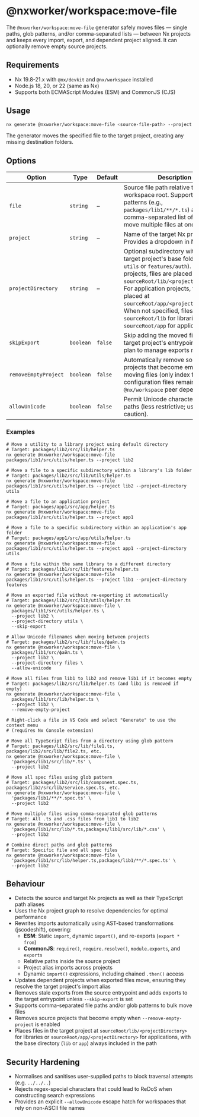 # @nxworker/workspace:move-file

The `@nxworker/workspace:move-file` generator safely moves files — single paths, glob patterns, and/or comma-separated lists — between Nx projects and keeps every import, export, and dependent project aligned. It can optionally remove empty source projects.

## Requirements

- Nx 19.8-21.x with `@nx/devkit` and `@nx/workspace` installed
- Node.js 18, 20, or 22 (same as Nx)
- Supports both ECMAScript Modules (ESM) and CommonJS (CJS)

## Usage

```bash
nx generate @nxworker/workspace:move-file <source-file-path> --project <target-project-name>
```

The generator moves the specified file to the target project, creating any missing destination folders.

## Options

| Option | Type | Default | Description |
| --- | --- | --- | --- |
| `file` | `string` | – | Source file path relative to the workspace root. Supports glob patterns (e.g., `packages/lib1/**/*.ts`) and comma-separated list of patterns to move multiple files at once. |
| `project` | `string` | – | Name of the target Nx project. Provides a dropdown in Nx Console. |
| `projectDirectory` | `string` | – | Optional subdirectory within the target project's base folder (e.g., `utils` or `features/auth`). For library projects, files are placed at `sourceRoot/lib/<projectDirectory>`. For application projects, files are placed at `sourceRoot/app/<projectDirectory>`. When not specified, files go to `sourceRoot/lib` for libraries or `sourceRoot/app` for applications. |
| `skipExport` | `boolean` | `false` | Skip adding the moved file to the target project's entrypoint if you plan to manage exports manually. |
| `removeEmptyProject` | `boolean` | `false` | Automatically remove source projects that become empty after moving files (only index file and configuration files remain). Requires `@nx/workspace` peer dependency. |
| `allowUnicode` | `boolean` | `false` | Permit Unicode characters in file paths (less restrictive; use with caution). |

### Examples

```shell
# Move a utility to a library project using default directory
# Target: packages/lib2/src/lib/helper.ts
nx generate @nxworker/workspace:move-file packages/lib1/src/utils/helper.ts --project lib2

# Move a file to a specific subdirectory within a library's lib folder
# Target: packages/lib2/src/lib/utils/helper.ts
nx generate @nxworker/workspace:move-file packages/lib1/src/utils/helper.ts --project lib2 --project-directory utils

# Move a file to an application project
# Target: packages/app1/src/app/helper.ts
nx generate @nxworker/workspace:move-file packages/lib1/src/utils/helper.ts --project app1

# Move a file to a specific subdirectory within an application's app folder
# Target: packages/app1/src/app/utils/helper.ts
nx generate @nxworker/workspace:move-file packages/lib1/src/utils/helper.ts --project app1 --project-directory utils

# Move a file within the same library to a different directory
# Target: packages/lib1/src/lib/features/helper.ts
nx generate @nxworker/workspace:move-file packages/lib1/src/utils/helper.ts --project lib1 --project-directory features

# Move an exported file without re-exporting it automatically
# Target: packages/lib2/src/lib/utils/helper.ts
nx generate @nxworker/workspace:move-file \
  packages/lib1/src/utils/helper.ts \
  --project lib2 \
  --project-directory utils \
  --skip-export

# Allow Unicode filenames when moving between projects
# Target: packages/lib2/src/lib/files/файл.ts
nx generate @nxworker/workspace:move-file \
  packages/lib1/src/файл.ts \
  --project lib2 \
  --project-directory files \
  --allow-unicode

# Move all files from lib1 to lib2 and remove lib1 if it becomes empty
# Target: packages/lib2/src/lib/helper.ts (and lib1 is removed if empty)
nx generate @nxworker/workspace:move-file \
  packages/lib1/src/lib/helper.ts \
  --project lib2 \
  --remove-empty-project

# Right-click a file in VS Code and select "Generate" to use the context menu
# (requires Nx Console extension)

# Move all TypeScript files from a directory using glob pattern
# Target: packages/lib2/src/lib/file1.ts, packages/lib2/src/lib/file2.ts, etc.
nx generate @nxworker/workspace:move-file \
  'packages/lib1/src/lib/*.ts' \
  --project lib2

# Move all spec files using glob pattern
# Target: packages/lib2/src/lib/component.spec.ts, packages/lib2/src/lib/service.spec.ts, etc.
nx generate @nxworker/workspace:move-file \
  'packages/lib1/**/*.spec.ts' \
  --project lib2

# Move multiple files using comma-separated glob patterns
# Target: All .ts and .css files from lib1 to lib2
nx generate @nxworker/workspace:move-file \
  'packages/lib1/src/lib/*.ts,packages/lib1/src/lib/*.css' \
  --project lib2

# Combine direct paths and glob patterns
# Target: Specific file and all spec files
nx generate @nxworker/workspace:move-file \
  'packages/lib1/src/lib/helper.ts,packages/lib1/**/*.spec.ts' \
  --project lib2
```

## Behaviour

- Detects the source and target Nx projects as well as their TypeScript path aliases
- Uses the Nx project graph to resolve dependencies for optimal performance
- Rewrites imports automatically using AST-based transformations (jscodeshift), covering:
  - **ESM**: Static `import`, dynamic `import()`, and re-exports (`export * from`)
  - **CommonJS**: `require()`, `require.resolve()`, `module.exports`, and `exports`
  - Relative paths inside the source project
  - Project alias imports across projects
  - Dynamic `import()` expressions, including chained `.then()` access
- Updates dependent projects when exported files move, ensuring they resolve the target project's import alias
- Removes stale exports from the source entrypoint and adds exports to the target entrypoint unless `--skip-export` is set
- Supports comma-separated file paths and/or glob patterns to bulk move files
- Removes source projects that become empty when `--remove-empty-project` is enabled
- Places files in the target project at `sourceRoot/lib/<projectDirectory>` for libraries or `sourceRoot/app/<projectDirectory>` for applications, with the base directory (`lib` or `app`) always included in the path

## Security Hardening

- Normalises and sanitises user-supplied paths to block traversal attempts (e.g. `../../..`)
- Rejects regex-special characters that could lead to ReDoS when constructing search expressions
- Provides an explicit `--allowUnicode` escape hatch for workspaces that rely on non-ASCII file names

